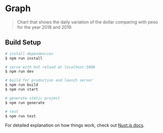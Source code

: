 # Graph

> Chart that shows the daily variation of the dollar comparing with peso for the year 2018 and 2019.

## Build Setup

``` bash
# install dependencies
$ npm run install

# serve with hot reload at localhost:3000
$ npm run dev

# build for production and launch server
$ npm run build
$ npm run start

# generate static project
$ npm run generate

# test
$ npm run test
```

For detailed explanation on how things work, check out [Nuxt.js docs](https://nuxtjs.org).

